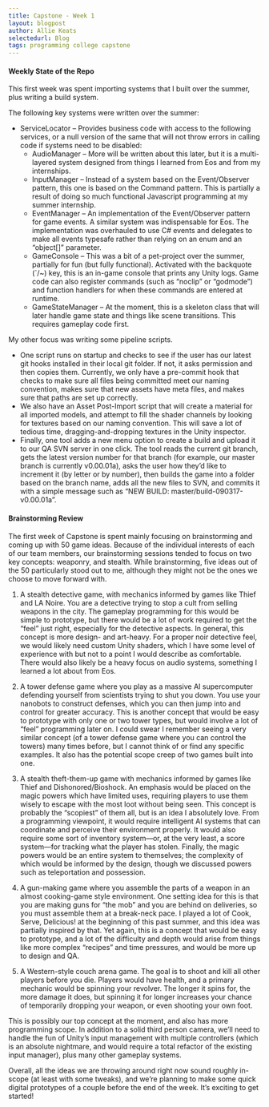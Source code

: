 ```yaml
---
title: Capstone - Week 1
layout: blogpost
author: Allie Keats
selectedurl: Blog
tags: programming college capstone
---
```

#### Weekly State of the Repo

This first week was spent importing systems that I built over the summer, plus writing a build system.

<!--more-->

The following key systems were written over the summer:

* ServiceLocator – Provides business code with access to the following services, or a null version of the same that will not throw errors in calling code if systems need to be disabled:
  * AudioManager – More will be written about this later, but it is a multi-layered system designed from things I learned from Eos and from my internships.
  * InputManager – Instead of a system based on the Event/Observer pattern, this one is based on the Command pattern. This is partially a result of doing so much functional Javascript programming at my summer internship.
  * EventManager – An implementation of the Event/Observer pattern for game events. A similar system was indispensable for Eos. The implementation was overhauled to use C# events and delegates to make all events typesafe rather than relying on an enum and an “object[]” parameter.
  * GameConsole – This was a bit of a pet-project over the summer, partially for fun (but fully functional). Activated with the backquote (`/~) key, this is an in-game console that prints any Unity logs. Game code can also register commands (such as “noclip” or “godmode”) and function handlers for when these commands are entered at runtime.
  * GameStateManager – At the moment, this is a skeleton class that will later handle game state and things like scene transitions. This requires gameplay code first.

My other focus was writing some pipeline scripts.

* One script runs on startup and checks to see if the user has our latest git hooks installed in their local git folder. If not, it asks permission and then copies them. Currently, we only have a pre-commit hook that checks to make sure all files being committed meet our naming convention, makes sure that new assets have meta files, and makes sure that paths are set up correctly.
* We also have an Asset Post-Import script that will create a material for all imported models, and attempt to fill the shader channels by looking for textures based on our naming convention. This will save a lot of tedious time, dragging-and-dropping textures in the Unity inspector.
* Finally, one tool adds a new menu option to create a build and upload it to our QA SVN server in one click. The tool reads the current git branch, gets the latest version number for that branch (for example, our master branch is currently v0.00.01a), asks the user how they’d like to increment it (by letter or by number), then builds the game into a folder based on the branch name, adds all the new files to SVN, and commits it with a simple message such as “NEW BUILD: master/build-090317-v0.00.01a”.

#### Brainstorming Review

The first week of Capstone is spent mainly focusing on brainstorming and coming up with 50 game ideas. Because of the individual interests of each of our team members, our brainstorming sessions tended to focus on two key concepts: weaponry, and stealth. While brainstorming, five ideas out of the 50 particularly stood out to me, although they might not be the ones we choose to move forward with.

1. A stealth detective game, with mechanics informed by games like Thief and LA Noire. You are a detective trying to stop a cult from selling weapons in the city.
The gameplay programming for this would be simple to prototype, but there would be a lot of work required to get the “feel” just right, especially for the detective aspects. In general, this concept is more design- and art-heavy. For a proper noir detective feel, we would likely need custom Unity shaders, which I have some level of experience with but not to a point I would describe as comfortable. There would also likely be a heavy focus on audio systems, something I learned a lot about from Eos.

2. A tower defense game where you play as a massive AI supercomputer defending yourself from scientists trying to shut you down. You use your nanobots to construct defenses, which you can then jump into and control for greater accuracy.
This is another concept that would be easy to prototype with only one or two tower types, but would involve a lot of “feel” programming later on. I could swear I remember seeing a very similar concept (of a tower defense game where you can control the towers) many times before, but I cannot think of or find any specific examples. It also has the potential scope creep of two games built into one.

3. A stealth theft-them-up game with mechanics informed by games like Thief and Dishonored/Bioshock. An emphasis would be placed on the magic powers which have limited uses, requiring players to use them wisely to escape with the most loot without being seen.
This concept is probably the “scopiest” of them all, but is an idea I absolutely love. From a programming viewpoint, it would require intelligent AI systems that can coordinate and perceive their environment properly. It would also require some sort of inventory system—or, at the very least, a score system—for tracking what the player has stolen. Finally, the magic powers would be an entire system to themselves; the complexity of which would be informed by the design, though we discussed powers such as teleportation and possession.

4. A gun-making game where you assemble the parts of a weapon in an almost cooking-game style environment. One setting idea for this is that you are making guns for “the mob” and you are behind on deliveries, so you must assemble them at a break-neck pace.
I played a lot of Cook, Serve, Delicious! at the beginning of this past summer, and this idea was partially inspired by that. Yet again, this is a concept that would be easy to prototype, and a lot of the difficulty and depth would arise from things like more complex “recipes” and time pressures, and would be more up to design and QA.

5. A Western-style couch arena game. The goal is to shoot and kill all other players before you die. Players would have health, and a primary mechanic would be spinning your revolver. The longer it spins for, the more damage it does, but spinning it for longer increases your chance of temporarily dropping your weapon, or even shooting your own foot.

This is possibly our top concept at the moment, and also has more programming scope. In addition to a solid third person camera, we’ll need to handle the fun of Unity’s input management with multiple controllers (which is an absolute nightmare, and would require a total refactor of the existing input manager), plus many other gameplay systems.

Overall, all the ideas we are throwing around right now sound roughly in-scope (at least with some tweaks), and we’re planning to make some quick digital prototypes of a couple before the end of the week. It’s exciting to get started!
